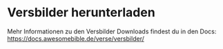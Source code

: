 # Versbilder herunterladen
Mehr Informationen zu den Versbilder Downloads findest du in den Docs: https://docs.awesomebible.de/verse/versbilder/
